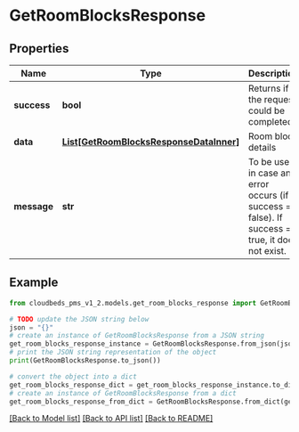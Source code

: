# GetRoomBlocksResponse


## Properties

Name | Type | Description | Notes
------------ | ------------- | ------------- | -------------
**success** | **bool** | Returns if the request could be completed | [optional] 
**data** | [**List[GetRoomBlocksResponseDataInner]**](GetRoomBlocksResponseDataInner.md) | Room block details | [optional] 
**message** | **str** | To be used in case any error occurs (if success &#x3D; false).  If success &#x3D; true, it does not exist. | [optional] 

## Example

```python
from cloudbeds_pms_v1_2.models.get_room_blocks_response import GetRoomBlocksResponse

# TODO update the JSON string below
json = "{}"
# create an instance of GetRoomBlocksResponse from a JSON string
get_room_blocks_response_instance = GetRoomBlocksResponse.from_json(json)
# print the JSON string representation of the object
print(GetRoomBlocksResponse.to_json())

# convert the object into a dict
get_room_blocks_response_dict = get_room_blocks_response_instance.to_dict()
# create an instance of GetRoomBlocksResponse from a dict
get_room_blocks_response_from_dict = GetRoomBlocksResponse.from_dict(get_room_blocks_response_dict)
```
[[Back to Model list]](../README.md#documentation-for-models) [[Back to API list]](../README.md#documentation-for-api-endpoints) [[Back to README]](../README.md)


